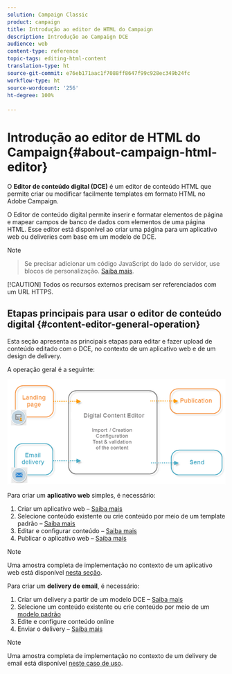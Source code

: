 ```yaml
---
solution: Campaign Classic
product: campaign
title: Introdução ao editor de HTML do Campaign
description: Introdução ao Campaign DCE
audience: web
content-type: reference
topic-tags: editing-html-content
translation-type: ht
source-git-commit: e76eb171aac1f7088ff8647f99c928ec349b24fc
workflow-type: ht
source-wordcount: '256'
ht-degree: 100%

---
```



# Introdução ao editor de HTML do Campaign{#about-campaign-html-editor}

O **Editor de conteúdo digital (DCE)** é um editor de conteúdo HTML que permite criar ou modificar facilmente templates em formato HTML no Adobe Campaign.

O Editor de conteúdo digital permite inserir e formatar elementos de página e mapear campos de banco de dados com elementos de uma página HTML. Esse editor está disponível ao criar uma página para um aplicativo web ou deliveries com base em um modelo de DCE.

>[!NOTE]
>>Se precisar adicionar um código JavaScript do lado do servidor, use blocos de personalização. [Saiba mais](../../delivery/using/personalization-blocks.md).
>
>[!CAUTION]
Todos os recursos externos precisam ser referenciados com um URL HTTPS.

## Etapas principais para usar o editor de conteúdo digital {#content-editor-general-operation}

Esta seção apresenta as principais etapas para editar e fazer upload de conteúdo editado com o DCE, no contexto de um aplicativo web e de um design de delivery.

A operação geral é a seguinte:

![](assets/dce_schema.png)

Para criar um **aplicativo web** simples, é necessário:

1. Criar um aplicativo web – [Saiba mais](../../web/using/creating-a-landing-page.md)
1. Selecione conteúdo existente ou crie conteúdo por meio de um template padrão – [Saiba mais](../../web/using/template-management.md)
1. Editar e configurar conteúdo – [Saiba mais](../../web/using/editing-content.md)
1. Publicar o aplicativo web – [Saiba mais](../../web/using/creating-a-landing-page.md#step-3---publishing-content)

>[!NOTE]
Uma amostra completa de implementação no contexto de um aplicativo web está disponível [nesta seção](../../web/using/creating-a-landing-page.md).

Para criar um **delivery de email**, é necessário:

1. Criar um delivery a partir de um modelo DCE – [Saiba mais](../../web/using/use-case--creating-an-email-delivery.md)
1. Selecione um conteúdo existente ou crie conteúdo por meio de um [modelo padrão](../../web/using/template-management.md)
1. Edite e configure conteúdo online
1. Enviar o delivery – [Saiba mais](../../delivery/using/steps-about-delivery-creation-steps.md)

>[!NOTE]
Uma amostra completa de implementação no contexto de um delivery de email está disponível [neste caso de uso](../../web/using/use-case--creating-an-email-delivery.md).
